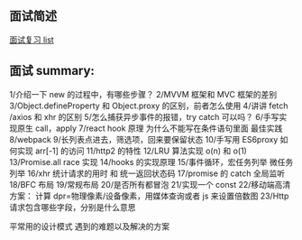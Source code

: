 ## 面试简述

[面试复习 list](https://bitable.feishu.cn/app8Ok6k9qafpMkgyRbfgxeEnet?from=logout&table=tblEnSV2PNAajtWE&view=vewJHSwJVd)

## 面试 summary:

1/介绍一下 new 的过程中，有哪些步骤？
2/MVVM 框架和 MVC 框架的差别
3/Object.defineProperty 和 Object.proxy 的区别，前者怎么使用
4/讲讲 fetch /axios 和 xhr 的区别
5/怎么捕获异步事件的报错，try catch 可以吗？
6/手写实现原生 call，apply
7/react hook 原理 为什么不能写在条件语句里面 最佳实践
8/webpack
9/长列表点进去，筛选项，回来要保留状态
10/手写用 ES6proxy 如何实现 arr[-1] 的访问
11/http2 的特性
12/LRU 算法实现 o(n) 和 o(1)
13/Promise.all race 实现
14/hooks 的实现原理
15/事件循环，宏任务列举 微任务列举
16/xhr 统计请求的用时 和 统一返回状态码
17/promise 的 catch 全局监听
18/BFC 布局
19/常规布局
20/是否所有都冒泡
21/实现一个 const
22/移动端高清方案： 计算 dpr=物理像素/设备像素，用媒体查询或者 js 来设置倍数图
23/Http 请求包含哪些字段，分别是什么意思

平常用的设计模式
遇到的难题以及解决的方案
